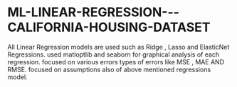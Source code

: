 # ML-LINEAR-REGRESSION---CALIFORNIA-HOUSING-DATASET
All Linear Regression models are used such as Ridge , Lasso and ElasticNet Regressions.
used matloptlib and seaborn for graphical analysis of each regression.
focused on various errors types of errors like MSE , MAE AND RMSE.
focused on assumptions also of above mentioned regressions model.
